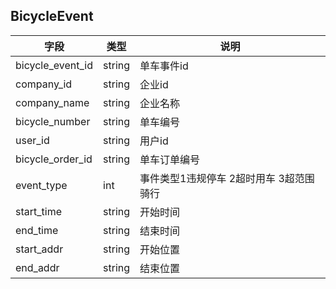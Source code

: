 ## BicycleEvent

|字段|类型|说明|
|---|---|---|
|bicycle_event_id|string|单车事件id|
|company_id|string|企业id|
|company_name|string|企业名称|
|bicycle_number|string|单车编号|
|user_id|string|用户id|
|bicycle_order_id|string|单车订单编号|
|event_type|int|事件类型1违规停车 2超时用车 3超范围骑行|
|start_time|string|开始时间|
|end_time|string|结束时间|
|start_addr|string|开始位置|
|end_addr|string|结束位置|

